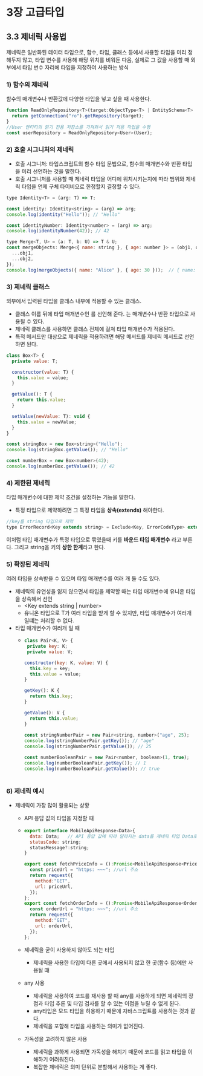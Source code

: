 # 3장 고급타입

## 3.3 제네릭 사용법
제네릭은 일반화된 데이터 타입으로, 함수, 타입, 클래스 등에서 사용할 타입을 미리 정해두지 않고, 
타입 변수를 사용해 해당 위치를 비워둔 다음, 실제로 그 값을 사용할 때 외부에서 타입 변수 자리에 타입을 지정하여 사용하는 방식
 
### 1) 함수의 제네릭
함수의 매개변수나 반환값에 다양한 타입을 넣고 싶을 때 사용한다.
```jsx
function ReadOnlyRepository<T>(target:ObjectType<T> | EntitySchema<T> | string): Repository<T> {
  return getConnection("ro").getRepository(target);
}
//User 엔티티의 읽기 전용 저장소를 가져와서 읽기 저용 작업을 수행
const userRepository = ReadOnlyRepository<User>(User);
```

### 2) 호출 시그니처의 제네릭
- 호출 시그니처: 타입스크립트의 함수 타입 문법으로, 함수의 매개변수와 반환 타입을 미리 선언하는 것을 말한다.
- 호출 시그니처를 사용할 때 제네릭 타입을 어디에 위치시키는지에 따라 범위와 제네릭 타입을 언제 구체 타이비으로 한정할지 결정할 수 있다.

```jsx
type Identity<T> = (arg: T) => T;

const identity: Identity<string> = (arg) => arg;
console.log(identity("Hello")); // "Hello"

const identityNumber: Identity<number> = (arg) => arg;
console.log(identityNumber(42)); // 42

type Merge<T, U> = (a: T, b: U) => T & U;
const mergeObjects: Merge<{ name: string }, { age: number }> = (obj1, obj2) => ({
  ...obj1,
  ...obj2,
});
console.log(mergeObjects({ name: "Alice" }, { age: 30 }));  // { name: "Alice", age: 30 }
```

### 3) 제네릭 클래스
외부에서 입력된 타입을 클래스 내부에 적용할 수 있는 클래스. 
  - 클래스 이름 뒤에 타입 매개변수인 <T>를 선언해 준다. <T>는 매개변수나 반환 타입으로 사용될 수 있다.
  - 제네릭 클래스를 사용하면 클래스 전체에 걸쳐 타입 매개변수가 적용된다.
  - 특적 메서드만 대상으로 제네릭을 적용하려면 해당 메서드를 제네릭 메서드로 선언하면 된다.
```jsx
class Box<T> {
  private value: T;

  constructor(value: T) {
    this.value = value;
  }

  getValue(): T {
    return this.value;
  }

  setValue(newValue: T): void {
    this.value = newValue;
  }
}

const stringBox = new Box<string>("Hello");
console.log(stringBox.getValue()); // "Hello"

const numberBox = new Box<number>(42);
console.log(numberBox.getValue()); // 42
```

### 4) 제한된 제네릭
타입 매개변수에 대한 제약 조건을 설정하는 기능을 말한다.
- 특정 타입으로 제약하려면 그 특정 타입을 **상속(extends)** 해야한다.
```jsx
//key를 string 타입으로 제약
type ErrorRecord<Key extends string> = Exclude<Key, ErrorCodeType> extends never ? Partial<Record<Key, boolean>> : never;
```
이처럼 타입 매개변수가 특정 타입으로 묶였을때 키를 **바운드 타입 매개변수** 라고 부른다. 그리고 string을 키의 **상한 한계**라고 한다.

### 5) 확장된 제네릭
여러 타입을 상속받을 수 있으며 타입 매개변수를 여러 개 둘 수도 있다.
- 제네릭의 유연성을 잃지 않으면서 타입을 제약할 때는 타입 매개변수에 유니온 타입을 상속해서 선언
  - <Key extends string | number>
  - 유니온 타입으로 T가 여러 타입을 받게 할 수 있지만, 타입 매개변수가 여러개 일떄는 처리할 수 없다.
- 타입 매개변수가 여러개 일 때
  - ```jsx
    class Pair<K, V> {
     private key: K;
     private value: V;

    constructor(key: K, value: V) {
      this.key = key;
      this.value = value;
    }

    getKey(): K {
      return this.key;
    }

    getValue(): V {
      return this.value;
    }
   
    const stringNumberPair = new Pair<string, number>("age", 25);
    console.log(stringNumberPair.getKey()); // "age"
    console.log(stringNumberPair.getValue()); // 25

    const numberBooleanPair = new Pair<number, boolean>(1, true);
    console.log(numberBooleanPair.getKey()); // 1
    console.log(numberBooleanPair.getValue()); // true
   
    ```

### 6) 제네릭 예시
- 제네릭이 가장  많이 활용되는 상황
  - API 응답 값의 타입을 지정할 때
  - ```jsx
    export interface MobileApiResponse<Data>{
      data: Data;   // API 응답 값에 따라 달라지는 data를 제네릭 타입 Data로 선언
      statusCode: string;
      statusMessage?:string;
    }

    export const fetchPriceInfo = ():Promise<MobileApiResponse<PriceInfo>> => {
      const priceUrl = "https: ~~~"; //url 주소
      return request({
        method:"GET",
        url: priceUrl,
      });
    };
    export const fetchOrderInfo = ():Promise<MobileApiResponse<Order>> => {
      const orderUrl = "https: ~~~"; //url 주소
      return request({
        method:"GET",
        url: orderUrl,
      });
    };
    ```

  - 제네릭을 굳이 사용하지 않아도 되는 타입
    - 제네릭을 사용한 타입이 다른 곳에서 사용되지 않고 한 곳(함수 등)에만 사용될 떄
  - any 사용
    - 제네릭을 사용하여 코드를 재사용 할 때 any를 사용하게 되면 제네릭의 장점과 타입 추론 및 타입 검사를 할 수 있는 이점을 누릴 수 없게 된다.
    - any타입은 모드 타입을 허용하기 때문에 자바스크립트를 사용하는 것과 같다.
    - 제네릭을 포함해 타입을 사용하는 의미가 없어진다.
  - 가독성을 고려하지 않은 사용
    - 제네릭을 과하게 사용되면 가독성을 해치기 때문에 코드를 읽고 타입을 이해하기 어려워진다.
    - 복잡한 제네릭은 의미 단위로 분할해서 사용하는 게 좋다.
